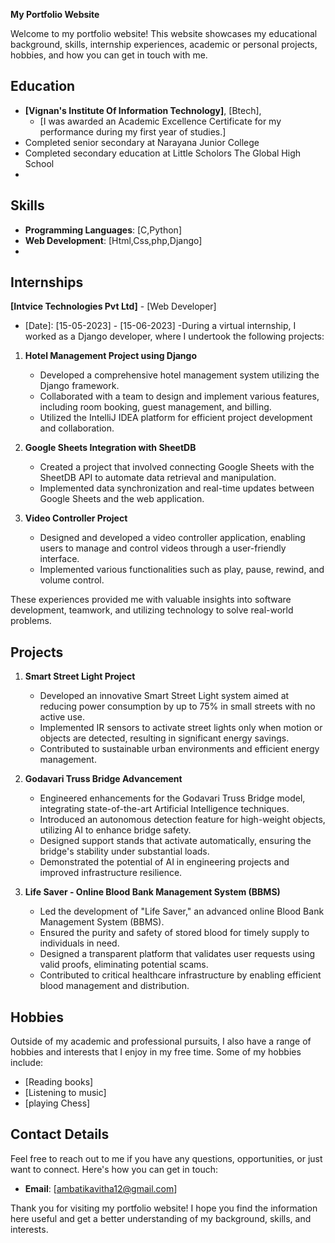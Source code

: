 **My Portfolio Website**

Welcome to my portfolio website! This website showcases my educational background, skills, internship experiences, academic or personal projects, hobbies, and how you can get in touch with me.

## Education

- **[Vignan's Institute Of Information Technology]**, [Btech],
  - [I was awarded an Academic Excellence Certificate for my performance during my first year of studies.]
- Completed senior secondary at Narayana Junior College
- Completed secondary education at Little Scholors The Global High School
- 
## Skills

- **Programming Languages**: [C,Python]
- **Web Development**: [Html,Css,php,Django]
- 
## Internships

**[Intvice Technologies Pvt Ltd]** - [Web Developer]
   - [Date]: [15-05-2023] - [15-06-2023]
   -During a virtual internship, I worked as a Django developer, where I undertook the following projects:

1. **Hotel Management Project using Django**
   - Developed a comprehensive hotel management system utilizing the Django framework.
   - Collaborated with a team to design and implement various features, including room booking, guest management, and billing.
   - Utilized the IntelliJ IDEA platform for efficient project development and collaboration.

2. **Google Sheets Integration with SheetDB**
   - Created a project that involved connecting Google Sheets with the SheetDB API to automate data retrieval and manipulation.
   - Implemented data synchronization and real-time updates between Google Sheets and the web application.

3. **Video Controller Project**
   - Designed and developed a video controller application, enabling users to manage and control videos through a user-friendly interface.
   - Implemented various functionalities such as play, pause, rewind, and volume control.

These experiences provided me with valuable insights into software development, teamwork, and utilizing technology to solve real-world problems.

## Projects

1. **Smart Street Light Project**
   - Developed an innovative Smart Street Light system aimed at reducing power consumption by up to 75% in small streets with no active use.
   - Implemented IR sensors to activate street lights only when motion or objects are detected, resulting in significant energy savings.
   - Contributed to sustainable urban environments and efficient energy management.

2. **Godavari Truss Bridge Advancement**
   - Engineered enhancements for the Godavari Truss Bridge model, integrating state-of-the-art Artificial Intelligence techniques.
   - Introduced an autonomous detection feature for high-weight objects, utilizing AI to enhance bridge safety.
   - Designed support stands that activate automatically, ensuring the bridge's stability under substantial loads.
   - Demonstrated the potential of AI in engineering projects and improved infrastructure resilience.

3. **Life Saver - Online Blood Bank Management System (BBMS)**
   - Led the development of "Life Saver," an advanced online Blood Bank Management System (BBMS).
   - Ensured the purity and safety of stored blood for timely supply to individuals in need.
   - Designed a transparent platform that validates user requests using valid proofs, eliminating potential scams.
   - Contributed to critical healthcare infrastructure by enabling efficient blood management and distribution.



## Hobbies

Outside of my academic and professional pursuits, I also have a range of hobbies and interests that I enjoy in my free time. Some of my hobbies include:
- [Reading books]
- [Listening to music]
- [playing Chess]

## Contact Details

Feel free to reach out to me if you have any questions, opportunities, or just want to connect. Here's how you can get in touch:

- **Email**: [ambatikavitha12@gmail.com]

Thank you for visiting my portfolio website! I hope you find the information here useful and get a better understanding of my background, skills, and interests.
